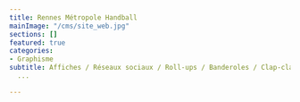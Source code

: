 ```yaml
---
title: Rennes Métropole Handball
mainImage: "/cms/site_web.jpg"
sections: []
featured: true
categories:
- Graphisme
subtitle: Affiches / Réseaux sociaux / Roll-ups / Banderoles / Clap-claps / Textile
  ...

---
```

